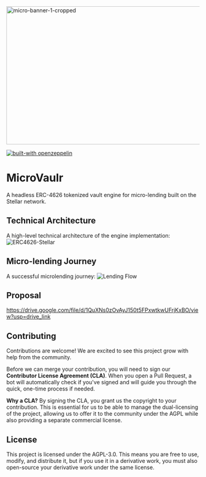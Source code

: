 <img width="1536" height="360" alt="micro-banner-1-cropped" src="https://github.com/user-attachments/assets/ca329f67-5857-4a46-9cea-9d38235551df" />

[![built-with openzeppelin](https://img.shields.io/badge/built%20with-OpenZeppelin-3677FF)](https://docs.openzeppelin.com/)
# MicroVaulr
A headless ERC-4626 tokenized vault engine for micro-lending built on the Stellar network.

## Technical Architecture
A high-level technical architecture of the engine implementation:
![ERC4626-Stellar](https://github.com/user-attachments/assets/15df2664-5089-4b9b-a14e-e6e0b16da69d)

## Micro-lending Journey
A successful microlending journey:
![Lending Flow](https://github.com/user-attachments/assets/48ed6178-1a63-49bd-bb53-a1eb7bb47808)

## Proposal
https://drive.google.com/file/d/1QuXNs0zOvAyJ150t5FPxwtkwUFrjKxBO/view?usp=drive_link

## Contributing

Contributions are welcome! We are excited to see this project grow with help from the community.

Before we can merge your contribution, you will need to sign our **Contributor License Agreement (CLA)**. When you open a Pull Request, a bot will automatically check if you've signed and will guide you through the quick, one-time process if needed.

**Why a CLA?** By signing the CLA, you grant us the copyright to your contribution. This is essential for us to be able to manage the dual-licensing of the project, allowing us to offer it to the community under the AGPL while also providing a separate commercial license.

## License
This project is licensed under the AGPL-3.0. This means you are free to use, modify, and distribute it, but if you use it in a derivative work, you must also open-source your derivative work under the same license.
